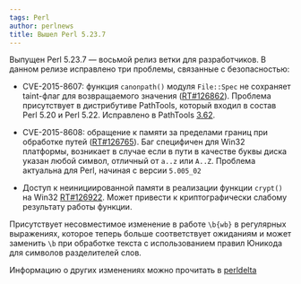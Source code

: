 ```yaml
---
tags: Perl
author: perlnews
title: Вышел Perl 5.23.7
---
```


Выпущен Perl 5.23.7 — восьмой релиз ветки для разработчиков. В данном релизе
исправлено три проблемы, связанные с безопасностью:

* CVE-2015-8607: функция `canonpath()` модуля `File::Spec` не сохраняет
  taint-флаг для возвращаемого значения
  ([RT#126862](https://rt.perl.org/Public/Bug/Display.html?id=126862)).
  Проблема присутствует в дистрибутиве PathTools, который входил в состав Perl
  5.20 и Perl 5.22. Исправлено в PathTools
  [3.62](https://metacpan.org/source/RJBS/PathTools-3.62/Changes).

* CVE-2015-8608: обращение к памяти за пределами границ при обработке путей
  ([RT#126765](https://rt.perl.org/Public/Bug/Display.html?id=126755)). Баг
  специфичен для Win32 платформы, возникает в случае если в пути в качестве
  буквы диска указан любой символ, отличный от `а..z` или `A..Z`. Проблема
  актуальна для Perl, начиная с версии `5.005_02`

* Доступ к неинициированной памяти в реализации функции `crypt()` на Win32
  [RT#126922](https://rt.perl.org/Ticket/Display.html?id=126922). Может
  привести к криптографически слабому результату работы функции.

Присутствует несовместимое изменение в работе `\b{wb}` в регулярных выражениях,
которое теперь больше соответствует ожиданиям и может заменить `\b` при
обработке текста с использованием правил Юникода для символов разделителей
слов.

Информацию о других изменениях можно прочитать в
[perldelta](https://metacpan.org/pod/release/STEVAN/perl-5.23.7/pod/perldelta.pod)

